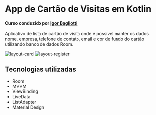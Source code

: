 # App de Cartão de Visitas em Kotlin
#### Curso conduzido por [Igor Bagliotti](https://www.linkedin.com/in/igor-rotondo-bagliotti-b1612b69/)

Aplicativo de lista de cartão de visita onde é possível manter os dados nome, empresa, telefone de contato, email e cor de fundo do cartão utilizando banco de dados Room.

![layout-card](https://user-images.githubusercontent.com/56240554/131437968-884f34bf-1e61-4301-a26d-69f9e60deaee.png)
![layout-register](https://user-images.githubusercontent.com/56240554/131437961-9e3cc397-f007-4ab6-93d3-9d2aca2150ea.png)



## Tecnologias utilizadas
- Room
- MVVM
- ViewBinding
- LiveData
- ListAdapter
- Material Design
